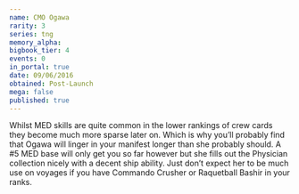 ```yaml
---
name: CMO Ogawa
rarity: 3
series: tng
memory_alpha:
bigbook_tier: 4
events: 0
in_portal: true
date: 09/06/2016
obtained: Post-Launch
mega: false
published: true
---
```


Whilst MED skills are quite common in the lower rankings of crew cards they become much more sparse later on. Which is why you’ll probably find that Ogawa will linger in your manifest longer than she probably should. A #5 MED base will only get you so far however but she fills out the Physician collection nicely with a decent ship ability. Just don’t expect her to be much use on voyages if you have Commando Crusher or Raquetball Bashir in your ranks.
